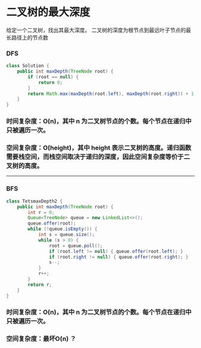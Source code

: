 # 二叉树的最大深度

给定一个二叉树，找出其最大深度。
二叉树的深度为根节点到最远叶子节点的最长路径上的节点数


### DFS

```java
class Solution {
    public int maxDepth(TreeNode root) {
        if (root == null) {
            return 0;
        }
        return Math.max(maxDepth(root.left), maxDepth(root.right)) + 1;
    }
}
```
### 时间复杂度：O(n)，其中 n 为二叉树节点的个数。每个节点在递归中只被遍历一次。

### 空间复杂度：O(height)，其中 height 表示二叉树的高度。递归函数需要栈空间，而栈空间取决于递归的深度，因此空间复杂度等价于二叉树的高度。

---

### BFS

```java
class TetsmaxDepth2 {
    public int maxDepth(TreeNode root) {
        int r = 0;
        Queue<TreeNode> queue = new LinkedList<>();
        queue.offer(root);
        while (!queue.isEmpty()) {
            int s = queue.size();
            while (s > 0) {
                root = queue.poll();
                if (root.left != null) { queue.offer(root.left); }
                if (root.right != null) { queue.offer(root.right); }
                s--;
            }
            r++;
        }
        return r;
    }
}
```
### 时间复杂度：O(n)，其中 n 为二叉树节点的个数。每个节点在递归中只被遍历一次。

### 空间复杂度：最坏O(n) ？
